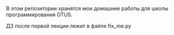 В этом репозитории хранятся мои домашние работы для школы программирования OTUS.

ДЗ после первой лекции лежит в файле fix_me.py
